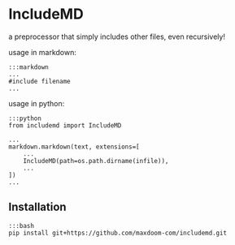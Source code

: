 # IncludeMD

a preprocessor that simply includes other files, even recursively!

usage in markdown:

    :::markdown
    ...
    #include filename
    ...


usage in python:

    :::python
    from includemd import IncludeMD

    ...
    markdown.markdown(text, extensions=[
        ...
        IncludeMD(path=os.path.dirname(infile)),
        ...
    ])
    ...

## Installation

    :::bash
    pip install git+https://github.com/maxdoom-com/includemd.git
